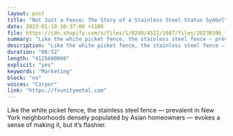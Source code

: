 ```yaml
---
layout: post
title: "Not Just a Fence: The Story of a Stainless Steel Status Symbol"
date: 2022-01-10 10:37:00 +1100
file: https://cdn.shopify.com/s/files/1/0248/4522/1987/files/20230106_fsun_1.mp3?v=1673358880
summary: "Like the white picket fence, the stainless steel fence — prevalent in New York neighborhoods densely populated by Asian homeowners — evokes a sense of making it, but it’s flashier."
description: "Like the white picket fence, the stainless steel fence — prevalent in New York neighborhoods densely populated by Asian homeowners — evokes a sense of making it, but it’s flashier."
duration: "06:52"
length: "4125600000"
explicit: "yes"
keywords: "Marketing"
block: "no"
voices: "Carper"
link: "https://fsunitymetal.com"
---
```


Like the white picket fence, the stainless steel fence — prevalent in New York neighborhoods densely populated by Asian homeowners — evokes a sense of making it, but it’s flashier.
